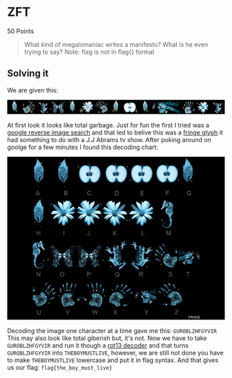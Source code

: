 # ZFT
50 Points
> What kind of megalomaniac writes a manifesto? What is he even trying to say?
> Note: flag is not in flag{} format

## Solving it

We are given this:

![ZFT.png](https://github.com/DigiBrkr/csaw_hsf_qualifier_2017_ZFT_50/blob/master/zft.png?raw=true)

  At first look it looks like total garbage.
Just for fun the first I tried was a [google reverse image search](https://support.google.com/websearch/answer/1325808?hl=en) and that led to belive this was a [fringe glyph](http://fringe.wikia.com/wiki/Glyphs) it had something to do with a J.J Abrams tv show. After poking around on goolge for a few minutes I found this decoding chart:

![Decryption Key.jpg](https://github.com/DigiBrkr/csaw_hsf_qualifier_2017_ZFT_50/blob/master/Decryption%20Key.jpg?raw=true)

Decoding the image one character at a time gave me this:
`GUROBLZHFGYVIR`
This may also look like total giberish but, it's not. Now we have to take `GUROBLZHFGYVIR` and run it though a [rot13 decoder](GUROBLZHFGYVIR) and that turns `GUROBLZHFGYVIR` into `THEBOYMUSTLIVE`, however, we are still not done you have to make `THEBOYMUSTLIVE` lowercase and put it in flag syntax.  And that gives us our flag: `flag{the_boy_must_live}`
